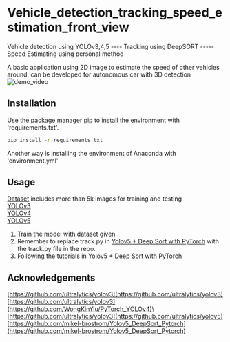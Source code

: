 # Vehicle_detection_tracking_speed_estimation_front_view
Vehicle detection using YOLOv3,4,5 ---- Tracking using DeepSORT -----Speed Estimating using personal method 

A basic application using 2D image to estimate the speed of other vehicles around, can be developed for autonomous car with 3D detection \
![demo_video](https://youtu.be/CZPUt3wOUQM)
## Installation

Use the package manager [pip](https://pip.pypa.io/en/stable/) to install the environment with 'requirements.txt'.

```bash
pip install -r requirements.txt
```
Another way is installing the environment of Anaconda with 'environment.yml'

## Usage
[Dataset](https://github.com/ultralytics/yolov3) includes more than 5k images for training and testing \
[YOLOv3](https://github.com/ultralytics/yolov3) \
[YOLOv4](https://github.com/WongKinYiu/PyTorch_YOLOv4)\
[YOLOv5](https://github.com/ultralytics/yolov5) 

1. Train the model with dataset given
2. Remember to replace track.py in [Yolov5 + Deep Sort with PyTorch](https://github.com/mikel-brostrom/Yolov5_DeepSort_Pytorch) with the track.py file in the repo.
3. Following the tutorials in [Yolov5 + Deep Sort with PyTorch](https://github.com/mikel-brostrom/Yolov5_DeepSort_Pytorch)

## Acknowledgements
[https://github.com/ultralytics/yolov3](https://github.com/ultralytics/yolov3) \
[https://github.com/ultralytics/yolov3](https://github.com/WongKinYiu/PyTorch_YOLOv4)\
[https://github.com/ultralytics/yolov3](https://github.com/ultralytics/yolov5) \
[https://github.com/mikel-brostrom/Yolov5_DeepSort_Pytorch](https://github.com/mikel-brostrom/Yolov5_DeepSort_Pytorch)



